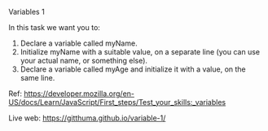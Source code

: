 Variables 1

In this task we want you to:

1. Declare a variable called myName.
2. Initialize myName with a suitable value, on a separate line (you can use your actual name, or something else).
3. Declare a variable called myAge and initialize it with a value, on the same line.

Ref: https://developer.mozilla.org/en-US/docs/Learn/JavaScript/First_steps/Test_your_skills:_variables

Live web: https://gitthuma.github.io/variable-1/

